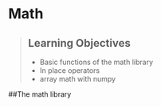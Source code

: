 # Math

> ## Learning Objectives
>
> *   Basic functions of the math library
> *   In place operators
> *   array math with numpy


##The math library

